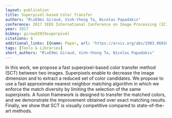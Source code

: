 ```yaml
---
layout: publication
title: Superpixel-based Color Transfer
authors: "R\xE9mi Giraud, Vinh-thong Ta, Nicolas Papadakis"
conference: 2017 IEEE International Conference on Image Processing (ICIP)
year: 2017
bibkey: giraud2019superpixel
citations: 6
additional_links: [{name: Paper, url: 'https://arxiv.org/abs/1903.06010'}]
tags: [Tools & Libraries]
short_authors: "R\xE9mi Giraud, Vinh-thong Ta, Nicolas Papadakis"
---
```

In this work, we propose a fast superpixel-based color transfer method (SCT)
between two images. Superpixels enable to decrease the image dimension and to
extract a reduced set of color candidates. We propose to use a fast approximate
nearest neighbor matching algorithm in which we enforce the match diversity by
limiting the selection of the same superpixels. A fusion framework is designed
to transfer the matched colors, and we demonstrate the improvement obtained
over exact matching results. Finally, we show that SCT is visually competitive
compared to state-of-the-art methods.